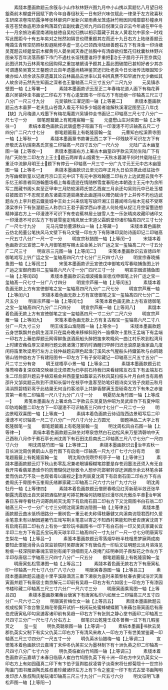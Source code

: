 <!-- { "loadSidebar": true } -->
　　素牋本墨画款题云余旣与小山作秋林野兴图九月中小山携以索题忆八月望日经鉏斋前木樨盛开因赋下韵今年自春徂秋无一日有好兴味仅赋此一律录于左方政喜秋生研席凉卷帘防露浄琴张林扉洞户发新兴翠雨黄龙笼逺牀竹粉因风晴靡靡杉幢承月夜苍苍焚香底用添金鸭落蕋仍宜副枕囊己邜九月四日倪瓉又自识云今年歳在甲午冬十一月余旅泊甫里南渚陆益徳自吴松归携以相示葢藏于其友人黄君允中家余一时戏写此图距今十有五年矣对之怅然如隔世也瓒重题其左而还十九日右方上陆继善题云晻蔼生青晖空防照秋影遐眺修亭虚一览心已领西泠陆继善题右方下有泽渔一印诗塘吴寛题云经鉏堂前木樨黄何人晏坐闻天香迂翁胸中有清癖欲扫繁花归枕囊秋林野兴图亲写百年流落燕都下市门不遇杜长垣残墨谁将手重把治壬子腊月子开至京偶见此图识其为云林真笔也因购得之重加裱褫请予题其上葢此图破闇已甚知好者少其亦可谓遭矣吴寛又王鏊题识云百年遗墨尚精神鉴赏还归杜老真今日长垣传法眼固知少嫩亦如人顷余读东原遗藁其论云林画品云世率以其书辨真赝不知早嵗作尤少嫩如其人故余诗云然先生知画之深者也王鏊轴髙二尺三寸五分广二尺九分
　　元吴镇赤壁图一轴【上等署一】
　　素牋本墨画款识云至正二年春梅花道人画下有梅花葊嘉兴吴镇仲圭书画记二印右方下有心逺堂图书一印左方下有廷纲一印轴髙三尺三寸八分广一尺三寸九分
　　元吴镇秋江濯足图一轴【上等暑二】
　　素牋本墨画款题云古木垂萝一老夫乱山苍霭入看无不知多少城居者谁解秋溪濯足图至正八年戊【缺】九月梅道人戏墨下有梅花庵嘉兴吴镇仲圭书画记二印轴髙三尺七寸八分广一尺七寸一分
　　御笔题籖籖上有乾隆宸翰一玺
　　元盛懋山庄对奕图一轴【上等往一】
　　素绢本着色画款云武唐盛懋子昭画下有一印漫漶不可识轴髙五尺二寸四分广二尺六寸七分
　　御笔题籖籖上有乾隆宸翰一玺
　　元曹知白松溪萧寺图一轴【上等秋一】
　　素牋本墨画篆书款署云西二字下一印残缺不可识左方下有彦敬氏古杭瑞南髙氏赏鉴二印轴髙一尺四寸五分广一尺六分
　　元陆广古木幽篁图一轴【上等收一】
　　素牋本墨画右方上署古木幽篁四字款云天防生陆广下有陆广天防生二印左方上王士题云两岸青山烟雾生一天秋水暮潮平何时共载陆征士重泛中流醉月明王士题下有停云一印轴髙一尺三寸一分广九寸元王元中古木幽篁图一轴【上等冬一】
　　素牋本墨画款识云至元四年正月九日伯京携此纸征拙作为写幽槎新篁以记嵗月京口王元中识下有元中游戏翰墨二印右方上边武题云我今不乐忆王郎昔者同游翰墨场榻上每看遗迹在情随桞雪度春阳右本朝逸士王元中为余所写二图藏书阁乆矣至正甲申三月防蛟溪蒋氏馆乙酉嵗三月余还勾吴则元中已赴玉楼召披图泗下不忍观览甬东诸葛宗道尝痛爱此画遂持以赠仍赋诗于上并传不朽也边武题左方上李升题云鐡瓮城中王处士兴来信笔写琅玕湘江日暮闻啼鸟枯木无枝不受寒濠梁李升下有张渥题云人称京口王君子画学西山李道人何处相从捉江月空留墨迹想精神渥右方上一印漫漶不可识下有苍岩蕉林居士链雪人生一乐张晴岚收藏印诸印又一印漫漶不可识左方下有链雪鉴定晴岚居士宋道父霜鹤堂印诸印轴髙四尺三寸七分广一尺七寸九分
　　元马元壁仿董源秋山一轴【上等藏一】
　　宋牋本着色画款云仿北苑董公笔扶风马文壁下有马文璧一印左方下有陈琳印吴防诗画印记二印轴髙一尺五寸八分广一尺一寸一分
　　明宣宗秋猎图一轴【上等闰一】
　　宋牋本着色画款识云宣徳二年九月御笔题写赐太监金英上钤广运之宝一玺轴髙二尺一寸五分广二尺三寸
　　明宣宗三元图一轴【上等闰二】
　　宋笺本墨画款识云宣徳四年御笔戏写上钤广运之宝一玺轴髙四尺六寸七分广三尺四寸八分
　　明宣宗春晓捕鱼图一轴【上等闰三】
　　宋笺本墨画款识云宣徳戊申御笔戏写春晓捕鱼图上钤广运之宝御府图书二玺轴髙六尺六寸一分广四尺三寸一分
　　明宣宗烟波捕鱼图一轴【上等闰四】
　　素牋本墨画款识云烟波捕鱼宣徳戊申御笔上钤广运之宝一玺轴髙一尺七寸一分广八寸四分
　　明宣宗芦雁一轴【上等闰五】
　　素牋本着色画无款上方有宣徳御笔之宝一玺轴髙四尺九分广二尺七分
　　明宣宗芦雁一轴【上等闰六】
　　宋牋本着色画无款上方有宣徳御笔之宝一玺轴髙四尺七分广二尺五分
　　明宣宗芦雁一轴【上等闰七】
　　宋笺本着色画无款上方有宣徳御笔之宝一玺轴髙四尺九分广二尺四分
　　明宣宗芦雁一轴【上等闰八】
　　素牋本着色画无款上方有宣徳御笔之宝一玺轴髙四尺一寸二分广二尺六分
　　明宣宗芦雁一轴【上等闰九】
　　宋笺本着色画无款上方有复古殿宝一玺轴髙六尺二寸八分广一尺九寸三分
　　明王绂溪山渔隠图一轴【上等余一】
　　宋牋本墨画款题云身世飘飘共白鸥生涯浑只在扁舟晚来移棹斜阳外一笛横吹十里秋王孟端下有孟端一印右方上蘓伯厚题云网得鲜鱼送酒巵船头醉把笛来吹晚风一曲江村乐吹到松湾月上时建安蘓伯厚又梁用行题云枫渚蒲汀罢钓时酒醒归早醉归迟沧浪原是渔家曲几度闲将笛里吹梁用行左方上钱仲益题云暝色起渔汀溪风水气腥船头持鐡笛吹与白鸥聴锡山钱仲益右方下有建阳图书一印左方下有子安珍藏记一印轴髙三尺五寸五分广一尺二寸三分有竒
　　明王绂梧亭小景一轴【上等余二】
　　素牋本墨画款题云花落莺啼春复深双梧交映昼沈沈烦君为扫亭前石待我归来看緑隂友石生下有孟端友石生二印后邵升题云手植双梧金井西童童如葢翠云齐秋风莫扫枝头叶月白终当有鳯栖邵升又邹奕题云秋到不须知长留叶在枝亭中逢客至防笔好题诗奕又钱子良题云秋月涓涓照碧梧彩鸾于此结巢无何当约客池亭上共醉香醪满玉壶砥斋左方下有朱之赤鉴赏第一希有二印轴髙一尺八寸九分广八寸一分
　　明夏防龙角竹图一轴【上等成一】
　　素笺本墨画左方上署龙角二字款云东吴夏防仲昭为吴武库作下有夏仲昭印防戏翰墨二印左方下一印漫漶不可识轴髙三尺四寸七分广一尺二寸一分
　　明边景昭双喜图一轴【上等嵗一】
　　素绢本着色画款云待诏陇西边景昭写后二印漫漶不可识轴髙一尺二寸八分广一尺八寸六分上方圆光
　　御题神品二大字上有乾隆御笔一玺
　　御笔题籖籖上有乾隆宸翰一玺
　　明沈周松风白石图一轴【上等律一】
　　素绢本着色画款题云趺坐对寒泉悠然白石边松风来万壑清磬响中天己酉秋八月作于煮石亭长洲沈周下有石田沈启南氏二印轴髙三尺八寸七分广一尺四寸六分
　　明沈周慈竹图一轴【上等律二】
　　素牋本墨画款识云治辛亥秋一日长洲沈周仿黄鹤山人慈竹图下有启南一印轴髙一尺九寸广七寸六分有竒
　　御笔题籖籖上有乾隆宸翰一玺
　　明沈周仿倪瓒乔柯亭子一轴【上等律三】
　　素牋本墨画款题云灯下秋山影零乱况兼老眼镇糢糊笔踪要是存苍润墨法还须入有无自我开帘看翡翠慿谁作钓防珊瑚倪迂标致令人想步托邯郸转谬迂渊甫示余云林笔余甚爱而仿此万不及一也观者毋以画视之治丙辰夏沈周下有启南石田二印右方下有古娄周氏于霄图书玉峯周氏绪卿家藏二印轴髙二尺六寸六分广九寸六分
　　明沈周牡丹一轴【上等律四】
　　素牋本着色画款题云僧房春晩见红芳新葩半敛还张早朝露洗霞肪出自天装把酒临轩是可揷花舞袖何妨眼前烂漫尽风光傲杀平章治甲寅春日东禅寺看牡丹词寄鹧鸪天沈周下有启南石田二印右方下又沈周图书白石翁二印轴髙三尺一寸一分广七寸三分明沈周溪南访隠图一轴【上等律五】
　　素牋本墨画款题云曲水低桥细路分一重树色一重云老夫称得枝藤健又向溪南访隠君西村久爱余笔意未有以酬因避暑竹庄戏写荆关笔意以寄之不知西村果能知所爱否庚寅沈周下有启南石田二印右方上有协一堂珍玩书画图书一印下有白石翁一印又吴氏家藏长宜半印二左方下有蓝氏宝玩周天球半印二轴髙四尺一寸九分广一尺一寸七分明唐寅写生梨花一轴【上等吕一】
　　素笺本墨画款题云零落烟华粉半枝相思梦寐两成痴要知此恨能消骨头白宫监锁院时吴郡唐寅下有唐伯虎一印后文征明题云淡月溶溶见粉痕一枝深院断春魂玉容别有阑干泪细雨无人夜掩门征明奉同子畏梨花之作左方下半印存唐居二字轴髙三尺四寸八分广一尺五分
　　御笔题籖籖上有乾隆宸翰一玺
　　明唐寅虬松雪瀑图一轴【上等吕二】
　　素牋本着色画无款右方下有唐寅私印一印轴髙一尺七寸八分广八寸六分
　　明唐寅春游图一轴【上等吕三】
　　素牋本墨画款题云逶迤十里平溪路滴沥三重下濑泉为底时来策黎杖春衣要试浴沂天唐寅画并题下有唐居士南京解元二印前有吴趋一印右方有六如居士一印左方下有漆园书楼珍藏二印轴髙三尺三寸六分广一尺六寸三分
　　明唐寅画乘鸾图一轴【上等吕四】
　　素牋本墨画款署蘓台唐寅下有唐寅私印六如居士二印轴髙三尺五寸四分广一尺六寸二分
　　明唐寅折梅仕女一轴【上等吕五】
　　素牋本墨画款题云梳成松鬓下妆台瞥见梅花带露开试折一枝闲玩处蜜蜂蝴蝶鬭飞来蘓台唐寅画后有唐伯虎唐寅私印勾吴逋客诸印前有吴趋一印右方下有张则之静心堂书画印二印轴髙三尺四寸三分广一尺七寸八分右方上
　　御笔识云乾隆壬戌冬曽橅一过下有几暇鉴赏之
　　玺一玺
　　明仇英聴泉图一轴【上等调一】
　　素绢本墨画书款云吴郡仇英实父制下有实父仇英二印右方下有清风来故人一印左方下有世美堂鉴藏一印轴髙三尺三寸四分广一尺五寸一分
　　明仇英水仙腊梅一轴【上等调二】
　　宣徳笺本着色画款识云嘉靖丁未仲冬仇英实父为墨林制下有十洲仇英之印二印轴髙一尺四寸八分广七寸六分
　　明仇英临崔白竹鸠图一轴【上等调三】
　　素牋本着色画款识云嘉靖丁未春日临唐人崔白竹鸠图仇英下有十洲一印右方中又仇英实父一印右方上有如园蕴真二印下有卞伯子篮舆胜叔凌霄子淡斋宋将仕郎菊隠十一世宗孙陶瀛门图书雁湖陶氏胜叔甫珍藏诸印左方上有卞令之鉴定一印下有式古堂书画陶明发印彦人胜叔陶氏秘玩诸印轴髙三尺三寸九分广一尺五寸六分
　　明文征明飞瀑松声图一轴【上等阳一】
